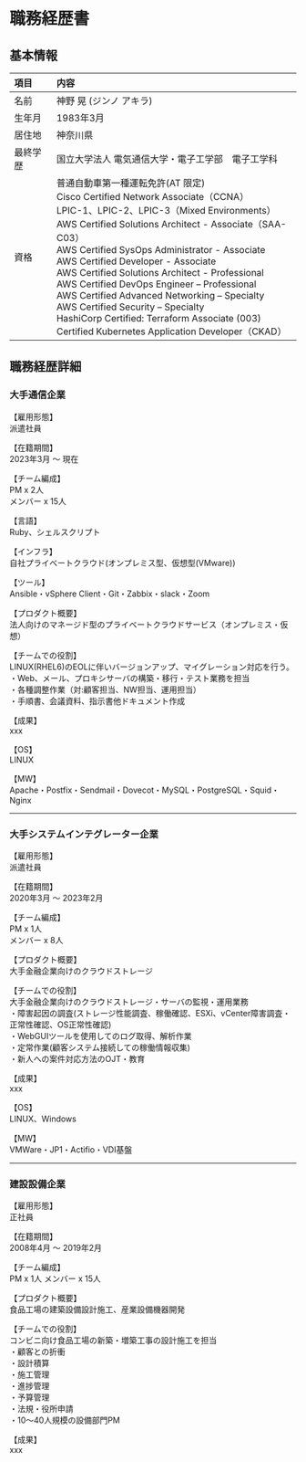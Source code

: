 # 職務経歴書

## 基本情報

| 項目 | 内容 |
|:---- |:----|
|名前|神野 晃 (ジンノ アキラ)|
|生年月|1983年3月|
|居住地|神奈川県|
|最終学歴|国立大学法人 電気通信大学・電子工学部　電子工学科|
|資格|普通自動車第一種運転免許(AT 限定)<br>Cisco Certified Network Associate（CCNA）<br>LPIC-1、LPIC-2、LPIC-3（Mixed Environments）<br>AWS Certified Solutions Architect - Associate（SAA-C03）<br>AWS Certified SysOps Administrator - Associate<br>AWS Certified Developer - Associate<br>AWS Certified Solutions Architect - Professional<br>AWS Certified DevOps Engineer – Professional<br>AWS Certified Advanced Networking – Specialty<br>AWS Certified Security – Specialty<br>HashiCorp Certified: Terraform Associate (003)<br>Certified Kubernetes Application Developer（CKAD）|




## 職務経歴詳細

### 大手通信企業

【雇用形態】<br>
派遣社員

【在籍期間】<br>
2023年3月 ～ 現在

【チーム編成】<br>
PM x 2人<br>
メンバー x 15人

【言語】<br>
Ruby、シェルスクリプト

【インフラ】<br>
自社プライベートクラウド(オンプレミス型、仮想型(VMware))

【ツール】<br>
Ansible・vSphere Client・Git・Zabbix・slack・Zoom

【プロダクト概要】<br>
法人向けのマネージド型のプライベートクラウドサービス（オンプレミス・仮想）

【チームでの役割】<br>
LINUX(RHEL6)のEOLに伴いバージョンアップ、マイグレーション対応を行う。<br>
・Web、メール、プロキシサーバの構築・移行・テスト業務を担当<br>
・各種調整作業（対:顧客担当、NW担当、運用担当）<br>
・手順書、会議資料、指示書他ドキュメント作成<br>


【成果】<br>
xxx

【OS】<br>
LINUX

【MW】<br>
Apache・Postfix・Sendmail・Dovecot・MySQL・PostgreSQL・Squid・Nginx 

---

### 大手システムインテグレーター企業

【雇用形態】<br>
派遣社員

【在籍期間】<br>
2020年3月 ～ 2023年2月

【チーム編成】<br>
PM x 1人<br>
メンバー x 8人

【プロダクト概要】<br>
⼤⼿⾦融企業向けのクラウドストレージ

【チームでの役割】<br>
⼤⼿⾦融企業向けのクラウドストレージ・サーバの監視・運⽤業務<br>
・障害起因の調査(ストレージ性能調査、稼働確認、ESXi、vCenter障害調査・正常性確認、OS正常性確認)<br>
・WebGUIツールを使⽤してのログ取得、解析作業<br>
・定常作業(顧客システム接続しての稼働情報収集)<br>
・新⼈への案件対応⽅法のOJT・教育<br>

【成果】<br>
xxx

【OS】<br>
LINUX、Windows<br>

【MW】<br>
VMWare・JP1・Actifio・VDI基盤<br>

---

### 建設設備企業

【雇用形態】<br>
正社員

【在籍期間】<br>
2008年4月 ～ 2019年2月

【チーム編成】<br>
PM x 1人
メンバー x 15人

【プロダクト概要】<br>
食品工場の建築設備設計施工、産業設備機器開発

【チームでの役割】<br>
コンビニ向け食品工場の新築・増築工事の設計施工を担当<br>
・顧客との折衝<br>
・設計積算<br>
・施工管理<br>
・進捗管理<br>
・予算管理<br>
・法規・役所申請<br>
・10～40⼈規模の設備部門PM<br>

【成果】<br>
xxx<br>
